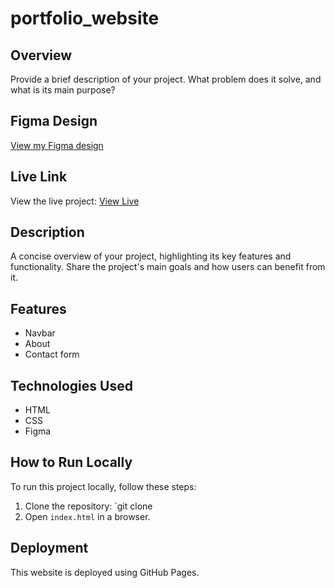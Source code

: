 # portfolio_website
## Overview
Provide a brief description of your project. What problem does it solve, and what is its main purpose?
## Figma Design
 <a href="
https://www.figma.com/file/nCwgl6FZ6D0cyc0UrtO0aG/Zindua?type=design&mode=design&t=rjQIMpZvzvOVwvF4-1">View my Figma design</a>
## Live Link
View the live project:   <a href="https://ezekielkibiego.github.io/portfolio_website/">View Live</a>
## Description
A concise overview of your project, highlighting its key features and functionality. Share the project's main goals and how users can benefit from it.
## Features
- Navbar
- About
- Contact form
## Technologies Used
- HTML
- CSS
- Figma
## How to Run Locally
To run this project locally, follow these steps:
1. Clone the repository:
`git clone 
2. Open `index.html` in a browser.
## Deployment
This website is deployed using GitHub Pages.
